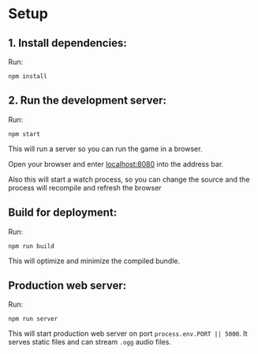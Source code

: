 # Setup

## 1. Install dependencies:

Run:

`npm install`

## 2. Run the development server:

Run:

`npm start`

This will run a server so you can run the game in a browser.

Open your browser and enter [localhost:8080](http://localhost:8080) into the address bar.

Also this will start a watch process, so you can change the source and the process will recompile and refresh the browser

## Build for deployment:

Run:

`npm run build`

This will optimize and minimize the compiled bundle.

## Production web server:

Run:

`npm run server`

This will start production web server on port `process.env.PORT || 5000`. It serves static files and
can stream `.ogg` audio files.
